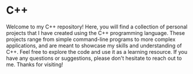 # C++

Welcome to my C++ repository! Here, you will find a collection of personal projects that I have created using the C++ programming language. These projects range from simple command-line programs to more complex applications, and are meant to showcase my skills and understanding of C++. Feel free to explore the code and use it as a learning resource. If you have any questions or suggestions, please don't hesitate to reach out to me. Thanks for visiting!
 

